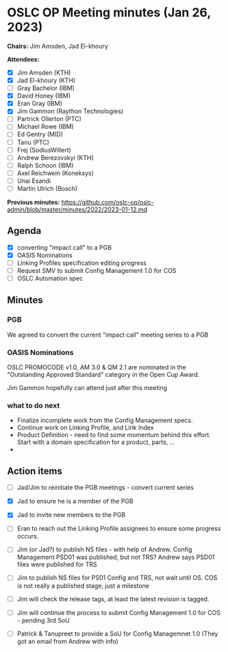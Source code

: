 # OSLC OP Meeting minutes (Jan 26, 2023)

**Chairs:** Jim Amsden, Jad El-khoury

**Attendees:** 

- [X] Jim Amsden (KTH)
- [x] Jad El-khoury (KTH)
- [ ] Gray Bachelor (IBM)
- [X] David Honey (IBM)
- [X] Eran Gray (IBM)
- [x] Jim Gammon (Raython Technologies)
- [ ] Partrick Ollerton (PTC)
- [ ] Michael Rowe (IBM)
- [ ] Ed Gentry (MID)
- [ ] Tanu (PTC)
- [ ] Frej (SodiusWillert)
- [ ] Andrew Berezovskyi (KTH)
- [ ] Ralph Schoon (IBM)
- [ ] Axel Reichwein (Koneksys)
- [ ] Unai Esandi
- [ ] Martin Ulrich (Bosch)

**Previous minutes:** https://github.com/oslc-op/oslc-admin/blob/master/minutes/2022/2023-01-12.md

## Agenda
- [x] converting "impact call" to a PGB
- [x] OASIS Nominations
- [ ] Linking Profiles specification editing progress 
- [ ] Request SMV to submit Config Management 1.0 for COS
- [ ] OSLC Automation spec

## Minutes

### PGB
We agreed to convert the current "impact call" meeting series to  a PGB

### OASIS Nominations
OSLC PROMOCODE v1.0, AM 3.0 & QM 2.1 are nominated in the "Outstanding Approved Standard" category in the Open Cup Award.

Jim Gammon hopefully can attend just after this meeting

### what to do next 
- Finalize incomplete work from the Config Management specs.
- Continue work on Linking Profile, and Link Index
- Product Definition - need to find some momentum behind this effort. Start with a domain specification for a product, parts, ...
- 

## Action items

- [ ] Jad/Jim to reinitiate the PGB meetings - convert current series
- [X] Jad to ensure he is a member of the PGB
- [X] Jad to invite new members to the PGB
- [ ] Eran to reach out the Linking Profile assignees to ensure some progress occurs.

- [ ] Jim (or Jad?) to publish NS files - with help of Andrew. Config Management PSD01 was published, but not TRS? Andrew says PSD01 files were published for TRS 
- [ ] Jim to publish NS files for PS01 Config and TRS, not wait until OS. COS is not really a published stage, just a milestone 

- [ ] Jim will check the release tags, at least the latest revision is tagged.
- [ ] Jim will continue the process to submit Config Management 1.0 for COS - pending 3rd SoU
- [ ] Patrick & Tanupreet to provide a SoU for Config Managemnet 1.0 (They got an email from Andrew with info)

